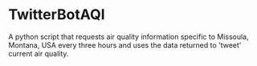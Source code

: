 # TwitterBotAQI

A python script that requests air quality information specific to Missoula, Montana, USA every three hours and uses the data returned to 'tweet' current air quality. 

